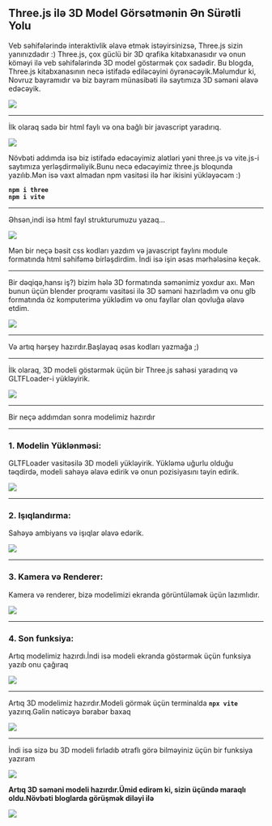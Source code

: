 Three.js ilə 3D Model Görsətmənin Ən Sürətli Yolu
-------------------------------------------------

Veb səhifələrində interaktivlik əlavə etmək istəyirsinizsə, Three.js sizin yanınızdadır :) Three.js, çox güclü bir 3D qrafika kitabxanasıdır və onun köməyi ilə veb səhifələrində 3D model göstərmək çox sadədir. Bu blogda, Three.js kitabxanasının necə istifadə ediləcəyini öyrənəcəyik.Məlumdur ki, Novruz bayramıdır və biz bayram münasibəti ilə saytımıza 3D səməni əlavə edəcəyik.

![](./images/12.jpg)

* * *

İlk olaraq sadə bir html faylı və ona bağlı bir javascript yaradırıq.

![](./images/1.jpg)

Növbəti addımda isə biz istifadə edəcəyimiz alətləri yəni three.js və vite.js-i saytımıza yerləşdirməliyik.Bunu necə edəcəyimiz three.js bloqunda yazılıb.Mən isə vaxt almadan npm vasitəsi ilə hər ikisini yükləyəcəm :)

**`npm i three`**  
**`npm i vite`**

* * *

Əhsən,indi isə html fayl strukturumuzu yazaq...

![](./images/2.png)

Mən bir neçə bəsit css kodları yazdım və javascript faylını module formatında html səhifəmə birləşdirdim. İndi isə işin əsas mərhələsinə keçək.

* * *

Bir dəqiqə,hansı iş?) bizim hələ 3D formatında səmənimiz yoxdur axı. Mən bunun üçün blender proqramı vasitəsi ilə 3D səməni hazırladım və onu glb formatında öz komputerimə yüklədim və onu fayllar olan qovluğa əlavə etdim.

![](./images/3.jpg)

* * *

Və artıq hərşey hazırdır.Başlayaq əsas kodları yazmağa ;)

* * *

İlk olaraq, 3D modeli göstərmək üçün bir Three.js sahəsi yaradırıq və GLTFLoader-i yükləyirik.

![](./images/4.png)

* * *

Bir neçə addımdan sonra modelimiz hazırdır

* * *

### 1\. Modelin Yüklənməsi:

GLTFLoader vasitəsilə 3D modeli yükləyirik. Yükləmə uğurlu olduğu təqdirdə, modeli sahəyə əlavə edirik və onun pozisiyasını təyin edirik.

![](./images/5.png)

* * *

### 2\. Işıqlandırma:

Sahəyə ambiyans və işıqlar əlavə edərik.

![](./images/6.png)

* * *

### 3\. Kamera və Renderer:

Kamera və renderer, bizə modelimizi ekranda görüntüləmək üçün lazımlıdır.

![](./images/7.png)

* * *

### 4\. Son funksiya:

Artıq modelimiz hazırdı.İndi isə modeli ekranda göstərmək üçün funksiya yazıb onu çağıraq

![](./images/8.png)

* * *

Artıq 3D modelimiz hazırdır.Modeli görmək üçün terminalda **`npx vite`** yazırıq.Gəlin nəticəyə bərabər baxaq

![](/images/9.jpg)

* * *

İndi isə sizə bu 3D modeli fırladıb ətraflı görə bilməyiniz üçün bir funksiya yazıram

![](./images/10.png)

**Artıq 3D səməni modeli hazırdır.Ümid edirəm ki, sizin üçündə maraqlı oldu.Növbəti bloglarda görüşmək diləyi ilə**

![](./images/11.png)